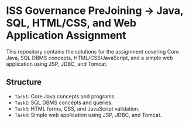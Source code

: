 # ISS Governance PreJoining -> Java, SQL, HTML/CSS, and Web Application Assignment

This repository contains the solutions for the assignment covering Core Java, SQL DBMS concepts, HTML/CSS/JavaScript, and a simple web application using JSP, JDBC, and Tomcat.

## Structure

- `Task1`: Core Java concepts and programs.
- `Task2`: SQL DBMS concepts and queries.
- `Task3`: HTML forms, CSS, and JavaScript validation.
- `Task4`: Simple web application using JSP, JDBC, and Tomcat.
